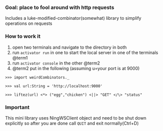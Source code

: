 ### Goal: place to fool around with http requests

Includes a luke-modified-combinator(somewhat) library to simplify operations on requests

### How to work it

1. open two terminals and navigate to the directory in both
2. run `activator run` in one to start the local server in one of the terminals @term1
3. run `activator console` in the other @term2
4. @term2 put in the following (assuming u=your port is at 9000)

```
>>> import weirdCombinators._

>>> val url:String = 'http://localhost:9000' 

>>> liftez(url) <*> ("egg","chicken") <||> "GET" </\> "status"
```

### Important

This mini library uses NingWSClient object and need to be shut down explicitly
so after you are done call `QUIT` and exit normally(Ctrl+D)
